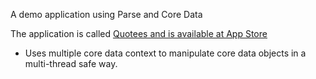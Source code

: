 A demo application using Parse and Core Data

The application is called [Quotees and is available at App Store](https://itunes.apple.com/us/app/quotees/id818547836?l=pt&ls=1&mt=8)

- Uses multiple core data context to manipulate core data objects in a multi-thread safe way.